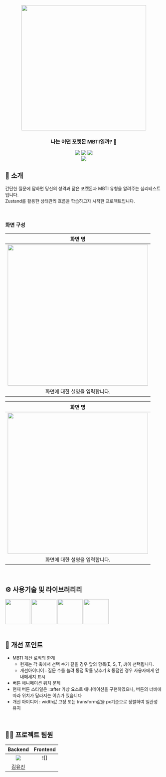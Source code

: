 <div align="center">

<!-- logo -->
<img src="https://user-images.githubusercontent.com/80824750/208554558-490845c9-959a-4823-9003-350ec4d221bf.png" width="400"/>

### 나는 어떤 포켓몬 MBTI일까? 🧠

[<img src="https://img.shields.io/badge/-readme.md-important?style=flat&logo=google-chrome&logoColor=white" />]() [<img src="https://img.shields.io/badge/-tech blog-blue?style=flat&logo=google-chrome&logoColor=white" />]() [<img src="https://img.shields.io/badge/release-v0.0.0-ㅎㄱㄷ두?style=flat&logo=google-chrome&logoColor=white" />]()
<br/> [<img src="https://img.shields.io/badge/프로젝트 기간-2025.05.26~2025.05.28-fab2ac?style=flat&logo=&logoColor=white" />]()

</div>

## 📝 소개

간단한 질문에 답하면 당신의 성격과 닮은 포켓몬과 MBTI 유형을 알려주는 심리테스트입니다.  
Zustand를 활용한 상태관리 흐름을 학습하고자 시작한 프로젝트입니다.

<br />

### 화면 구성

|                                                            화면 명                                                             |
| :----------------------------------------------------------------------------------------------------------------------------: |
| <img src="https://user-images.githubusercontent.com/80824750/208456048-acbf44a8-cd71-4132-b35a-500047adbe1c.gif" width="450"/> |
|                                                 화면에 대한 설명을 입력합니다.                                                 |

|                                                            화면 명                                                             |
| :----------------------------------------------------------------------------------------------------------------------------: |
| <img src="https://user-images.githubusercontent.com/80824750/208456234-fb5fe434-aa65-4d7a-b955-89098d5bbe0b.gif" width="450"/> |
|                                                 화면에 대한 설명을 입력합니다.                                                 |

<br />

## ⚙ 사용기술 및 라이브러리리

<div>
<img src="https://github.com/yewon-Noh/readme-template/blob/main/skills/TypeScript.png?raw=true" width="80">
<img src="https://github.com/yewon-Noh/readme-template/blob/main/skills/React.png?raw=true" width="80">
<img src="/sass.png" width="80">
<img src="/zustand.png" width="80">
</div>

<br />

## 🤔 개선 포인트

- MBTI 계산 로직의 한계
  - 현재는 각 축에서 선택 수가 같을 경우 앞의 항목(E, S, T, J)이 선택됩니다.
  - 개선아이디어 : 질문 수를 늘려 동점 확률 낮추기 & 동점인 경우 사용자에게 안내메세지 표시
- 버튼 애니메이션 위치 문제
- 현재 버튼 스타일은 ::after 가상 요소로 애니메이션을 구현하였으나, 버튼의 너비에 따라 위치가 달라지는 이슈가 있습니다
- 개선 아이디어 : width값 고정 또는 transform값을 px기준으로 정렬하여 일관성 유지

<br />

## 💁‍♂️ 프로젝트 팀원

|                              Backend                               | Frontend |
| :----------------------------------------------------------------: | :------: |
| ![](https://avatars.githubusercontent.com/u/162581612?v=4&size=64) |   ![]    |
|              [김유진](https://github.com/yujini-kim)               |          |
